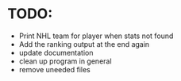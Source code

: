 # TODO:
- Print NHL team for player when stats not found
- Add the ranking output at the end again
- update documentation
- clean up program in general
- remove uneeded files
